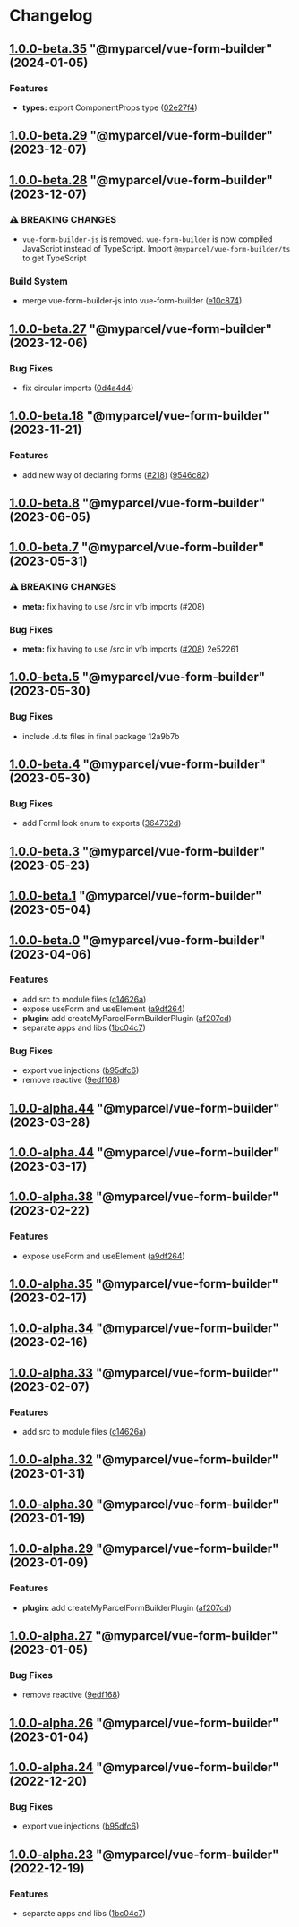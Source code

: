 # Changelog

<!-- MONODEPLOY:BELOW -->

## [1.0.0-beta.35](https://github/myparcelnl/vue-form-builder/compare/@myparcel/vue-form-builder@1.0.0-beta.34...@myparcel/vue-form-builder@1.0.0-beta.35) "@myparcel/vue-form-builder" (2024-01-05)


### Features

* **types:** export ComponentProps type ([02e27f4](https://github/myparcelnl/vue-form-builder/commit/02e27f4f9cf6921d2d5489b638bbaf9b7dd7a8d3))




## [1.0.0-beta.29](https://github/myparcelnl/vue-form-builder/compare/@myparcel/vue-form-builder@1.0.0-beta.28...@myparcel/vue-form-builder@1.0.0-beta.29) "@myparcel/vue-form-builder" (2023-12-07)




## [1.0.0-beta.28](https://github/myparcelnl/vue-form-builder/compare/@myparcel/vue-form-builder@1.0.0-beta.27...@myparcel/vue-form-builder@1.0.0-beta.28) "@myparcel/vue-form-builder" (2023-12-07)


### ⚠ BREAKING CHANGES

* `vue-form-builder-js` is removed. `vue-form-builder` is now compiled JavaScript instead of TypeScript. Import `@myparcel/vue-form-builder/ts` to get TypeScript

### Build System

* merge vue-form-builder-js into vue-form-builder ([e10c874](https://github/myparcelnl/vue-form-builder/commit/e10c874a3fc6bb5ddeef4ec68c28c322cc04d191))




## [1.0.0-beta.27](https://github/myparcelnl/vue-form-builder/compare/@myparcel/vue-form-builder@1.0.0-beta.26...@myparcel/vue-form-builder@1.0.0-beta.27) "@myparcel/vue-form-builder" (2023-12-06)


### Bug Fixes

* fix circular imports ([0d4a4d4](https://github/myparcelnl/vue-form-builder/commit/0d4a4d43d4bd62b922dedeab4b965bd27105c693))




## [1.0.0-beta.18](https://github/myparcelnl/vue-form-builder/compare/@myparcel/vue-form-builder@1.0.0-beta.17...@myparcel/vue-form-builder@1.0.0-beta.18) "@myparcel/vue-form-builder" (2023-11-21)


### Features

* add new way of declaring forms ([#218](https://github/myparcelnl/vue-form-builder/issues/218)) ([9546c82](https://github/myparcelnl/vue-form-builder/commit/9546c82d29716cc269fe6731ff682f0670beec7a))




## [1.0.0-beta.8](///compare/@myparcel/vue-form-builder@1.0.0-beta.7...@myparcel/vue-form-builder@1.0.0-beta.8) "@myparcel/vue-form-builder" (2023-06-05)




## [1.0.0-beta.7](///compare/@myparcel/vue-form-builder@1.0.0-beta.6...@myparcel/vue-form-builder@1.0.0-beta.7) "@myparcel/vue-form-builder" (2023-05-31)


### ⚠ BREAKING CHANGES

* **meta:** fix having to use /src in vfb imports (#208)

### Bug Fixes

* **meta:** fix having to use /src in vfb imports ([#208](///issues/208)) 2e52261




## [1.0.0-beta.5](///compare/@myparcel/vue-form-builder@1.0.0-beta.4...@myparcel/vue-form-builder@1.0.0-beta.5) "@myparcel/vue-form-builder" (2023-05-30)


### Bug Fixes

* include .d.ts files in final package 12a9b7b




## [1.0.0-beta.4](https://github/myparcelnl/vue-form-builder/compare/@myparcel/vue-form-builder@1.0.0-beta.3...@myparcel/vue-form-builder@1.0.0-beta.4) "@myparcel/vue-form-builder" (2023-05-30)


### Bug Fixes

* add FormHook enum to exports ([364732d](https://github/myparcelnl/vue-form-builder/commit/364732d580518d77304b393d03ab37f47cf64c68))




## [1.0.0-beta.3](https://github/myparcelnl/vue-form-builder/compare/@myparcel/vue-form-builder@1.0.0-beta.2...@myparcel/vue-form-builder@1.0.0-beta.3) "@myparcel/vue-form-builder" (2023-05-23)




## [1.0.0-beta.1](https://github/myparcelnl/vue-form-builder/compare/@myparcel/vue-form-builder@1.0.0-beta.0...@myparcel/vue-form-builder@1.0.0-beta.1) "@myparcel/vue-form-builder" (2023-05-04)




## [1.0.0-beta.0](https://github/myparcelnl/vue-form-builder/compare/@myparcel/vue-form-builder@1.0.0-alpha.1...@myparcel/vue-form-builder@1.0.0-beta.0) "@myparcel/vue-form-builder" (2023-04-06)


### Features

* add src to module files ([c14626a](https://github/myparcelnl/vue-form-builder/commit/c14626a2ab1c98464611f83978575a2ce84c53a2))
* expose useForm and useElement ([a9df264](https://github/myparcelnl/vue-form-builder/commit/a9df2643ead2bd9ca976f1a158761acb4c34cf83))
* **plugin:** add createMyParcelFormBuilderPlugin ([af207cd](https://github/myparcelnl/vue-form-builder/commit/af207cd1cc1810484b08386ce259f3fd9dce5d2e))
* separate apps and libs ([1bc04c7](https://github/myparcelnl/vue-form-builder/commit/1bc04c7625e0036bb3d72c40f471902e8232ce71))


### Bug Fixes

* export vue injections ([b95dfc6](https://github/myparcelnl/vue-form-builder/commit/b95dfc6a7a12eb654d7ef8d976689ee56862cc9e))
* remove reactive ([9edf168](https://github/myparcelnl/vue-form-builder/commit/9edf168e5499a6d129e5dcaac818c4e3fc1bce99))




## [1.0.0-alpha.44](https://github/myparcelnl/vue-form-builder/compare/@myparcel/vue-form-builder@1.0.0-alpha.43...@myparcel/vue-form-builder@1.0.0-alpha.44) "@myparcel/vue-form-builder" (2023-03-28)




## [1.0.0-alpha.44](https://github/myparcelnl/vue-form-builder/compare/@myparcel/vue-form-builder@1.0.0-alpha.43...@myparcel/vue-form-builder@1.0.0-alpha.44) "@myparcel/vue-form-builder" (2023-03-17)

## [1.0.0-alpha.38](https://github/myparcelnl/vue-form-builder/compare/@myparcel/vue-form-builder@1.0.0-alpha.37...@myparcel/vue-form-builder@1.0.0-alpha.38) "@myparcel/vue-form-builder" (2023-02-22)

### Features

- expose useForm and useElement ([a9df264](https://github/myparcelnl/vue-form-builder/commit/a9df2643ead2bd9ca976f1a158761acb4c34cf83))

## [1.0.0-alpha.35](https://github/myparcelnl/vue-form-builder/compare/@myparcel/vue-form-builder@1.0.0-alpha.34...@myparcel/vue-form-builder@1.0.0-alpha.35) "@myparcel/vue-form-builder" (2023-02-17)

## [1.0.0-alpha.34](https://github/myparcelnl/vue-form-builder/compare/@myparcel/vue-form-builder@1.0.0-alpha.33...@myparcel/vue-form-builder@1.0.0-alpha.34) "@myparcel/vue-form-builder" (2023-02-16)

## [1.0.0-alpha.33](https://github/myparcelnl/vue-form-builder/compare/@myparcel/vue-form-builder@1.0.0-alpha.32...@myparcel/vue-form-builder@1.0.0-alpha.33) "@myparcel/vue-form-builder" (2023-02-07)

### Features

- add src to module files ([c14626a](https://github/myparcelnl/vue-form-builder/commit/c14626a2ab1c98464611f83978575a2ce84c53a2))

## [1.0.0-alpha.32](https://github/myparcelnl/vue-form-builder/compare/@myparcel/vue-form-builder@1.0.0-alpha.31...@myparcel/vue-form-builder@1.0.0-alpha.32) "@myparcel/vue-form-builder" (2023-01-31)

## [1.0.0-alpha.30](https://github/myparcelnl/vue-form-builder/compare/@myparcel/vue-form-builder@1.0.0-alpha.29...@myparcel/vue-form-builder@1.0.0-alpha.30) "@myparcel/vue-form-builder" (2023-01-19)

## [1.0.0-alpha.29](https://github/myparcelnl/vue-form-builder/compare/@myparcel/vue-form-builder@1.0.0-alpha.28...@myparcel/vue-form-builder@1.0.0-alpha.29) "@myparcel/vue-form-builder" (2023-01-09)

### Features

- **plugin:** add createMyParcelFormBuilderPlugin ([af207cd](https://github/myparcelnl/vue-form-builder/commit/af207cd1cc1810484b08386ce259f3fd9dce5d2e))

## [1.0.0-alpha.27](https://github/myparcelnl/vue-form-builder/compare/@myparcel/vue-form-builder@1.0.0-alpha.26...@myparcel/vue-form-builder@1.0.0-alpha.27) "@myparcel/vue-form-builder" (2023-01-05)

### Bug Fixes

- remove reactive ([9edf168](https://github/myparcelnl/vue-form-builder/commit/9edf168e5499a6d129e5dcaac818c4e3fc1bce99))

## [1.0.0-alpha.26](https://github/myparcelnl/vue-form-builder/compare/@myparcel/vue-form-builder@1.0.0-alpha.25...@myparcel/vue-form-builder@1.0.0-alpha.26) "@myparcel/vue-form-builder" (2023-01-04)

## [1.0.0-alpha.24](https://github/myparcelnl/vue-form-builder/compare/@myparcel/vue-form-builder@1.0.0-alpha.23...@myparcel/vue-form-builder@1.0.0-alpha.24) "@myparcel/vue-form-builder" (2022-12-20)

### Bug Fixes

- export vue injections ([b95dfc6](https://github/myparcelnl/vue-form-builder/commit/b95dfc6a7a12eb654d7ef8d976689ee56862cc9e))

## [1.0.0-alpha.23](https://github/myparcelnl/vue-form-builder/compare/@myparcel/vue-form-builder@1.0.0-alpha.22...@myparcel/vue-form-builder@1.0.0-alpha.23) "@myparcel/vue-form-builder" (2022-12-19)

### Features

- separate apps and libs ([1bc04c7](https://github/myparcelnl/vue-form-builder/commit/1bc04c7625e0036bb3d72c40f471902e8232ce71))
